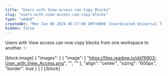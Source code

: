 ```yaml
---
title: "Users with View access can Copy Blocks"
slug: "users-with-view-access-can-copy-blocks"
type: "added"
createdAt: "Mon Jan 08 2024 05:17:00 GMT+0000 (Coordinated Universal Time)"
hidden: false
---
```

Users with View access can now copy blocks from one workspace to another. :sparkles:

[block:image]
{
  "images": [
    {
      "image": [
        "https://files.readme.io/dd76903-User_with_View_Access.png",
        "",
        ""
      ],
      "align": "center",
      "sizing": "600px",
      "border": true
    }
  ]
}
[/block]